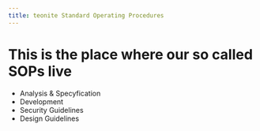 ```yaml
---
title: teonite Standard Operating Procedures
---
```


# This is the place where our so called SOPs live

- Analysis & Specyfication
- Development
- Security Guidelines
- Design Guidelines